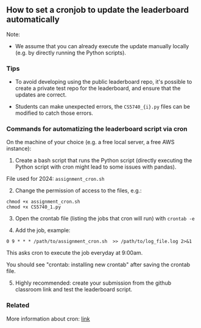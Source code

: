 ## How to set a cronjob to update the leaderboard automatically

Note:
- We assume that you can already execute the update manually locally (e.g. by directly running the Python scripts).

### Tips

- To avoid developing using the public leaderboard repo, it's possible to create a private test repo for the leaderboard, and ensure that the updates are correct.

- Students can make unexpected errors, the `CS5740_{i}.py` files can be modified to catch those errors.

### Commands for automatizing the leaderboard script via cron

On the machine of your choice (e.g. a free local server, a free AWS instance):

1. Create a bash script that runs the Python script (directly executing the Python script with cron might lead to some issues with pandas).

File used for 2024: `assignment_cron.sh`

2. Change the permission of access to the files, e.g.:

```
chmod +x assignment_cron.sh
chmod +x CS5740_1.py
```

3. Open the crontab file (listing the jobs that cron will run) with `crontab -e`

4. Add the job, example:

```
0 9 * * * /path/to/assignment_cron.sh  >> /path/to/log_file.log 2>&1
```

This asks cron to execute the job everyday at 9:00am.

You should see "crontab: installing new crontab" after saving the crontab file.

5. Highly recommended: create your submission from the github classroom link and test the leaderboard script.


### Related

More information about cron: [link](https://en.wikipedia.org/wiki/Cron#Multi-user_capability)
